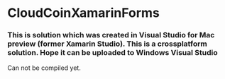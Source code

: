 # CloudCoinXamarinForms

### This is solution which was created in Visual Studio for Mac preview (former Xamarin Studio). This is a crossplatform solution. Hope it can be uploaded to Windows Visual Studio

Can not be compiled yet.
